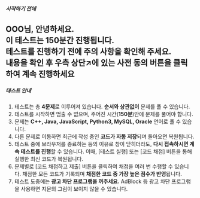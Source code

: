 
##### 시작하기 전에

## OOO님, 안녕하세요.<br/>이 테스트는 150분간 진행됩니다.<br/>테스트를 진행하기 전에 주의 사항을 확인해 주세요.<br/>내용을 확인 후 우측 상단↗에 있는 사전 동의 버튼을 클릭하여 계속 진행하세요 

##### 테스트 안내
1. 테스트는 총 <b>4문제</b>로 이루어져 있습니다. <b>순서와 상관없이</b> 문제를 풀 수 있습니다.
2. 테스트를 시작하면 멈출 수 없으며, 주어진 시간(<b>150분</b>)안에 문제를 풀어야 합니다.
3. 문제는 <b>C++, Java, JavaScript, Python3, MySQL, Oracle</b> 언어로 풀 수 있습니다.
4. 다른 문제로 이동하면 최근에 작성 중인 <b>코드가 자동 저장</b>되며 돌아오면 복원됩니다.
5.  테스트 중에 브라우저를 종료하는 등의 이유로 창이 닫히더라도, <b>다시 접속하시면 계속 테스트를 진행</b>할 수 있습니다. 이때, [테스트 실행] 또는 [코드 채점] 버튼을 통해 실행한 최신 코드가 복원됩니다. 
6. 문제별로 [코드 채점하고 제출] 버튼을 클릭하여 채점을 여러 번 수행할 수 있습니다. 채점한 모든 코드가 기록되며 <b>채점한 코드 중 가장 높은 점수가 반영</b>됩니다.
7. 테스트 도중에는 <b>광고 차단 프로그램을 꺼주세요.</b> AdBlock 등 광고 차단 프로그램을 사용하면 지문의 그림이 보이지 않을 수 있습니다.
